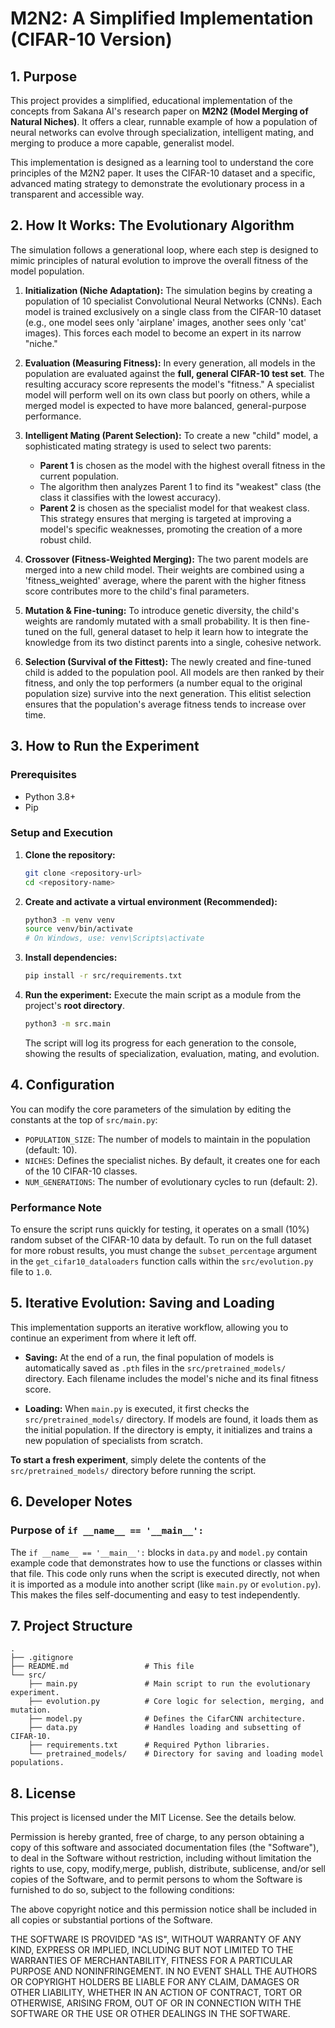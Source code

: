 # M2N2: A Simplified Implementation (CIFAR-10 Version)

## 1. Purpose

This project provides a simplified, educational implementation of the concepts from Sakana AI's research paper on **M2N2 (Model Merging of Natural Niches)**. It offers a clear, runnable example of how a population of neural networks can evolve through specialization, intelligent mating, and merging to produce a more capable, generalist model.

This implementation is designed as a learning tool to understand the core principles of the M2N2 paper. It uses the CIFAR-10 dataset and a specific, advanced mating strategy to demonstrate the evolutionary process in a transparent and accessible way.

## 2. How It Works: The Evolutionary Algorithm

The simulation follows a generational loop, where each step is designed to mimic principles of natural evolution to improve the overall fitness of the model population.

1.  **Initialization (Niche Adaptation):** The simulation begins by creating a population of 10 specialist Convolutional Neural Networks (CNNs). Each model is trained exclusively on a single class from the CIFAR-10 dataset (e.g., one model sees only 'airplane' images, another sees only 'cat' images). This forces each model to become an expert in its narrow "niche."

2.  **Evaluation (Measuring Fitness):** In every generation, all models in the population are evaluated against the **full, general CIFAR-10 test set**. The resulting accuracy score represents the model's "fitness." A specialist model will perform well on its own class but poorly on others, while a merged model is expected to have more balanced, general-purpose performance.

3.  **Intelligent Mating (Parent Selection):** To create a new "child" model, a sophisticated mating strategy is used to select two parents:
    *   **Parent 1** is chosen as the model with the highest overall fitness in the current population.
    *   The algorithm then analyzes Parent 1 to find its "weakest" class (the class it classifies with the lowest accuracy).
    *   **Parent 2** is chosen as the specialist model for that weakest class.
    This strategy ensures that merging is targeted at improving a model's specific weaknesses, promoting the creation of a more robust child.

4.  **Crossover (Fitness-Weighted Merging):** The two parent models are merged into a new child model. Their weights are combined using a 'fitness_weighted' average, where the parent with the higher fitness score contributes more to the child's final parameters.

5.  **Mutation & Fine-tuning:** To introduce genetic diversity, the child's weights are randomly mutated with a small probability. It is then fine-tuned on the full, general dataset to help it learn how to integrate the knowledge from its two distinct parents into a single, cohesive network.

6.  **Selection (Survival of the Fittest):** The newly created and fine-tuned child is added to the population pool. All models are then ranked by their fitness, and only the top performers (a number equal to the original population size) survive into the next generation. This elitist selection ensures that the population's average fitness tends to increase over time.

## 3. How to Run the Experiment

### Prerequisites
- Python 3.8+
- Pip

### Setup and Execution

1.  **Clone the repository:**
    ```bash
    git clone <repository-url>
    cd <repository-name>
    ```

2.  **Create and activate a virtual environment (Recommended):**
    ```bash
    python3 -m venv venv
    source venv/bin/activate
    # On Windows, use: venv\Scripts\activate
    ```

3.  **Install dependencies:**
    ```bash
    pip install -r src/requirements.txt
    ```

4.  **Run the experiment:**
    Execute the main script as a module from the project's **root directory**.
    ```bash
    python3 -m src.main
    ```
    The script will log its progress for each generation to the console, showing the results of specialization, evaluation, mating, and evolution.

## 4. Configuration

You can modify the core parameters of the simulation by editing the constants at the top of `src/main.py`:

- `POPULATION_SIZE`: The number of models to maintain in the population (default: 10).
- `NICHES`: Defines the specialist niches. By default, it creates one for each of the 10 CIFAR-10 classes.
- `NUM_GENERATIONS`: The number of evolutionary cycles to run (default: 2).

### Performance Note
To ensure the script runs quickly for testing, it operates on a small (10%) random subset of the CIFAR-10 data by default. To run on the full dataset for more robust results, you must change the `subset_percentage` argument in the `get_cifar10_dataloaders` function calls within the `src/evolution.py` file to `1.0`.

## 5. Iterative Evolution: Saving and Loading

This implementation supports an iterative workflow, allowing you to continue an experiment from where it left off.

- **Saving:** At the end of a run, the final population of models is automatically saved as `.pth` files in the `src/pretrained_models/` directory. Each filename includes the model's niche and its final fitness score.

- **Loading:** When `main.py` is executed, it first checks the `src/pretrained_models/` directory. If models are found, it loads them as the initial population. If the directory is empty, it initializes and trains a new population of specialists from scratch.

**To start a fresh experiment**, simply delete the contents of the `src/pretrained_models/` directory before running the script.

## 6. Developer Notes

### Purpose of `if __name__ == '__main__':`
The `if __name__ == '__main__':` blocks in `data.py` and `model.py` contain example code that demonstrates how to use the functions or classes within that file. This code only runs when the script is executed directly, not when it is imported as a module into another script (like `main.py` or `evolution.py`). This makes the files self-documenting and easy to test independently.

## 7. Project Structure

```
.
├── .gitignore
├── README.md                 # This file
└── src/
    ├── main.py               # Main script to run the evolutionary experiment.
    ├── evolution.py          # Core logic for selection, merging, and mutation.
    ├── model.py              # Defines the CifarCNN architecture.
    ├── data.py               # Handles loading and subsetting of CIFAR-10.
    ├── requirements.txt      # Required Python libraries.
    └── pretrained_models/    # Directory for saving and loading model populations.
```

## 8. License

This project is licensed under the MIT License. See the details below.

Permission is hereby granted, free of charge, to any person obtaining a copy of this software and associated documentation files (the "Software"), to deal in the Software without restriction, including without limitation the rights to use, copy, modify,merge, publish, distribute, sublicense, and/or sell copies of the Software, and to permit persons to whom the Software is furnished to do so, subject to the following conditions:

The above copyright notice and this permission notice shall be included in all copies or substantial portions of the Software.

THE SOFTWARE IS PROVIDED "AS IS", WITHOUT WARRANTY OF ANY KIND, EXPRESS OR IMPLIED, INCLUDING BUT NOT LIMITED TO THE WARRANTIES OF MERCHANTABILITY, FITNESS FOR A PARTICULAR PURPOSE AND NONINFRINGEMENT. IN NO EVENT SHALL THE AUTHORS OR COPYRIGHT HOLDERS BE LIABLE FOR ANY CLAIM, DAMAGES OR OTHER LIABILITY, WHETHER IN AN ACTION OF CONTRACT, TORT OR OTHERWISE, ARISING FROM, OUT OF OR IN CONNECTION WITH THE SOFTWARE OR THE USE OR OTHER DEALINGS IN THE SOFTWARE.